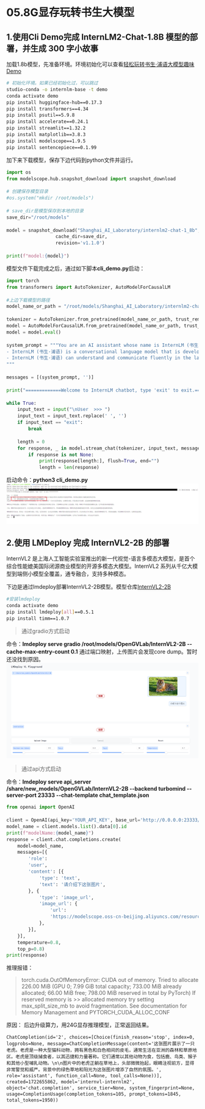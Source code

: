 # 05.8G显存玩转书生大模型

## 1.使用Cli Demo完成 InternLM2-Chat-1.8B 模型的部署，并生成 300 字小故事

加载1.8b模型，先准备环境。环境初始化可以查看[轻松玩转书生·浦语大模型趣味 Demo](https://github.com/InternLM/tutorial/blob/camp1/helloworld/hello_world.md)
```bash
# 初始化环境。如果已经初始化过，可以跳过
studio-conda -o internlm-base -t demo
conda activate demo
pip install huggingface-hub==0.17.3
pip install transformers==4.34 
pip install psutil==5.9.8
pip install accelerate==0.24.1
pip install streamlit==1.32.2 
pip install matplotlib==3.8.3 
pip install modelscope==1.9.5
pip install sentencepiece==0.1.99
```

加下来下载模型，保存下边代码到python文件并运行。
```python
import os
from modelscope.hub.snapshot_download import snapshot_download

# 创建保存模型目录
#os.system("mkdir /root/models")

# save_dir是模型保存到本地的目录
save_dir="/root/models"

model = snapshot_download("Shanghai_AI_Laboratory/internlm2-chat-1_8b", 
                  cache_dir=save_dir, 
                  revision='v1.1.0')

print(f"model:{model}")
```

模型文件下载完成之后，通过如下脚本**cli_demo.py**启动：
```python
import torch
from transformers import AutoTokenizer, AutoModelForCausalLM

#上边下载模型的路径
model_name_or_path = "/root/models/Shanghai_AI_Laboratory/internlm2-chat-1_8b"

tokenizer = AutoTokenizer.from_pretrained(model_name_or_path, trust_remote_code=True, device_map='cuda:0')
model = AutoModelForCausalLM.from_pretrained(model_name_or_path, trust_remote_code=True, torch_dtype=torch.bfloat16, device_map='cuda:0')
model = model.eval()

system_prompt = """You are an AI assistant whose name is InternLM (书生·浦语).
- InternLM (书生·浦语) is a conversational language model that is developed by Shanghai AI Laboratory (上海人工智能实验室). It is designed to be helpful, honest, and harmless.
- InternLM (书生·浦语) can understand and communicate fluently in the language chosen by the user such as English and 中文.
"""

messages = [(system_prompt, '')]

print("=============Welcome to InternLM chatbot, type 'exit' to exit.=============")

while True:
    input_text = input("\nUser  >>> ")
    input_text = input_text.replace(' ', '')
    if input_text == "exit":
        break

    length = 0
    for response, _ in model.stream_chat(tokenizer, input_text, messages):
        if response is not None:
            print(response[length:], flush=True, end="")
            length = len(response)
```

启动命令：**python3 cli_demo.py**
![](../images/23-04-01.png)

## 2.使用 LMDeploy 完成 InternVL2-2B 的部署
InternVL2 是上海人工智能实验室推出的新一代视觉-语言多模态大模型，是首个综合性能媲美国际闭源商业模型的开源多模态大模型。InternVL2 系列从千亿大模型到端侧小模型全覆盖，通专融合，支持多种模态。

下边是通过lmdeploy部署InternVL2-2B模型。模型仓库[InternVL2-2B](https://www.modelscope.cn/models/OpenGVLab/InternVL2-2B)
```bash
#安装lmdeploy
conda activate demo
pip install lmdeploy[all]==0.5.1
pip install timm==1.0.7
```
> 通过gradio方式启动

命令：**lmdeploy serve gradio /root/models/OpenGVLab/InternVL2-2B --cache-max-entry-count 0.1**
通过端口映射，上传图片会发现core dump。暂时还没找到原因。
![](../images/23-04-02.png)

> 通过api方式启动

命令：**lmdeploy serve api_server /share/new_models/OpenGVLab/InternVL2-2B --backend turbomind --server-port 23333 --chat-template chat_template.json**
```python
from openai import OpenAI

client = OpenAI(api_key='YOUR_API_KEY', base_url='http://0.0.0.0:23333/v1')
model_name = client.models.list().data[0].id
print(f"modelName:{model_name}")
response = client.chat.completions.create(
    model=model_name,
    messages=[{
        'role':
        'user',
        'content': [{
            'type': 'text',
            'text': '请介绍下这张图片',
        }, {
            'type': 'image_url',
            'image_url': {
                'url':
                'https://modelscope.oss-cn-beijing.aliyuncs.com/resource/tiger.jpeg',
            },
        }],
    }],
    temperature=0.8,
    top_p=0.8)
print(response)
```
推理报错：
> torch.cuda.OutOfMemoryError: CUDA out of memory. Tried to allocate 226.00 MiB (GPU 0; 7.99 GiB total capacity; 733.00 MiB already allocated; 66.00 MiB free; 798.00 MiB reserved in total by PyTorch) If reserved memory is >> allocated memory try setting max_split_size_mb to avoid fragmentation.  See documentation for Memory Management and PYTORCH_CUDA_ALLOC_CONF

原因：
后边升级算力，用24G显存推理模型，正常返回结果。
```
ChatCompletion(id='2', choices=[Choice(finish_reason='stop', index=0, logprobs=None, message=ChatCompletionMessage(content='这张图片展示了一只老虎。老虎是一种大型猫科动物，拥有黑色和白色相间的皮毛，通常生活在亚洲的森林和草原地区。老虎是顶级捕食者，以其迅捷和力量著称。它们通常以其他动物为食，包括鹿、鸟类、猴子和其他小型哺乳动物。\n\n图片中的老虎正躺在草地上，头部微微抬起，眼睛注视前方，显得非常警觉和威严。背景中的绿色草地和阳光为这张图片增添了自然的氛围。', role='assistant', function_call=None, tool_calls=None))], created=1722655862, model='internvl-internlm2', object='chat.completion', service_tier=None, system_fingerprint=None, usage=CompletionUsage(completion_tokens=105, prompt_tokens=1845, total_tokens=1950))
```